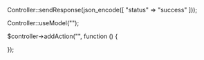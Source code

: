 
Controller::sendResponse(json_encode([
        "status" => "success"
    ]));

Controller::useModel("");

$controller->addAction("", function () {
   
});